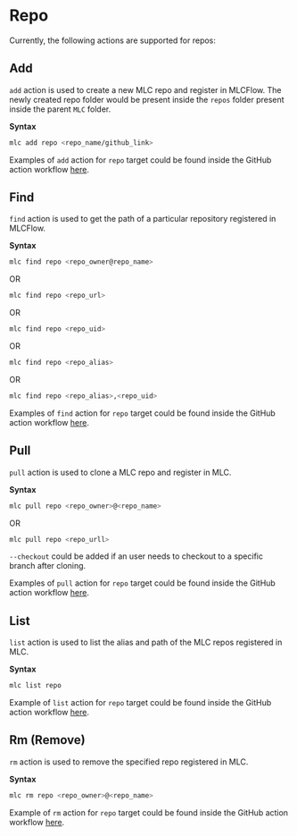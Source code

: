 # Repo

Currently, the following actions are supported for repos:

## Add

`add` action is used to create a new MLC repo and register in MLCFlow. The newly created repo folder would be present inside the `repos` folder present inside the parent `MLC` folder.

**Syntax**

```bash
mlc add repo <repo_name/github_link>
```

Examples of `add` action for `repo` target could be found inside the GitHub action workflow [here](https://github.com/mlcommons/mlcflow/blob/d0269b47021d709e0ffa7fe0db8c79635bfd9dff/.github/workflows/test-mlc-core-actions.yaml).

## Find

`find` action is used to get the path of a particular repository registered in MLCFlow. 

**Syntax**

```bash
mlc find repo <repo_owner@repo_name>
```

OR

```bash
mlc find repo <repo_url>
```

OR

```bash
mlc find repo <repo_uid>
```

OR

```bash
mlc find repo <repo_alias>
```

OR

```bash
mlc find repo <repo_alias>,<repo_uid>
```

Examples of `find` action for `repo` target could be found inside the GitHub action workflow [here](https://github.com/mlcommons/mlcflow/blob/d0269b47021d709e0ffa7fe0db8c79635bfd9dff/.github/workflows/test-mlc-core-actions.yaml).

## Pull

`pull` action is used to clone a MLC repo and register in MLC.

**Syntax**

```bash
mlc pull repo <repo_owner>@<repo_name>
```

OR

```bash
mlc pull repo <repo_urll>
```

`--checkout` could be added if an user needs to checkout to a specific branch after cloning.

Examples of `pull` action for `repo` target could be found inside the GitHub action workflow [here](https://github.com/mlcommons/mlcflow/blob/d0269b47021d709e0ffa7fe0db8c79635bfd9dff/.github/workflows/test-mlc-core-actions.yaml).

## List

`list` action is used to list the alias and path of the MLC repos registered in MLC.

**Syntax**

```bash
mlc list repo
```
Example of `list` action for `repo` target could be found inside the GitHub action workflow [here](https://github.com/mlcommons/mlcflow/blob/d0269b47021d709e0ffa7fe0db8c79635bfd9dff/.github/workflows/test-mlc-core-actions.yaml).

## Rm (Remove)

`rm` action is used to remove the specified repo registered in MLC.

**Syntax**

```bash
mlc rm repo <repo_owner>@<repo_name>
```
Example of `rm` action for `repo` target could be found inside the GitHub action workflow [here](https://github.com/mlcommons/mlcflow/blob/d0269b47021d709e0ffa7fe0db8c79635bfd9dff/.github/workflows/test-mlc-core-actions.yaml).